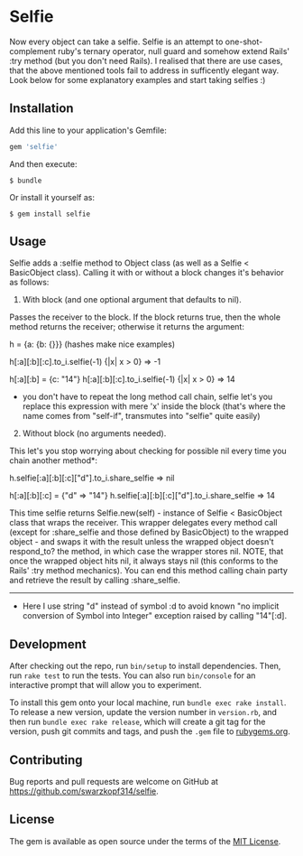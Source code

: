 # Selfie

Now every object can take a selfie. Selfie is an attempt to one-shot-complement ruby's ternary operator, null guard and somehow extend Rails' :try method (but you don't need Rails). I realised that there are use cases, that the above mentioned tools fail to address in sufficently elegant way. Look below for some explanatory examples and start taking selfies :)

## Installation

Add this line to your application's Gemfile:

```ruby
gem 'selfie'
```

And then execute:

    $ bundle

Or install it yourself as:

    $ gem install selfie

## Usage

Selfie adds a :selfie method to Object class (as well as a Selfie < BasicObject class). Calling it with or without a block changes it's behavior as follows:

1. With block (and one optional argument that defaults to nil). 

Passes the receiver to the block. If the block returns true, then the whole method returns the receiver; otherwise it returns the argument:

h = {a: {b: {}}} (hashes make nice examples)

h[:a][:b][:c].to_i.selfie(-1) {|x| x > 0} => -1 

h[:a][:b] = {c: "14"}
h[:a][:b][:c].to_i.selfie(-1) {|x| x > 0} => 14

- you don't have to repeat the long method call chain, selfie let's you replace this expression with mere 'x' inside the block (that's where the name comes from "self-if", transmutes into "selfie" quite easily)

2. Without block (no arguments needed).

This let's you stop worrying about checking for possible nil every time you chain another method*:

h.selfie[:a][:b][:c]["d"].to_i.share_selfie => nil

h[:a][:b][:c] = {"d" => "14"}
h.selfie[:a][:b][:c]["d"].to_i.share_selfie => 14

This time selfie returns Selfie.new(self) - instance of Selfie < BasicObject class that wraps the receiver. This wrapper delegates every method call (except for :share_selfie and those defined by BasicObject)
to the wrapped object - and swaps it with the result unless the wrapped object doesn't respond_to? the method, in which case the wrapper stores nil. NOTE, that once the wrapped object hits nil, it always stays nil (this conforms to the Rails' :try method mechanics). You can end this method calling chain party and retrieve the result by calling :share_selfie.

________________________________
* Here I use string "d" instead of symbol :d to avoid known "no implicit conversion of Symbol into Integer" exception
raised by calling "14"[:d].

## Development

After checking out the repo, run `bin/setup` to install dependencies. Then, run `rake test` to run the tests. You can also run `bin/console` for an interactive prompt that will allow you to experiment.
														
To install this gem onto your local machine, run `bundle exec rake install`. To release a new version, update the version number in `version.rb`, and then run `bundle exec rake release`, which will create a git tag for the version, push git commits and tags, and push the `.gem` file to [rubygems.org](https://rubygems.org).

## Contributing

Bug reports and pull requests are welcome on GitHub at https://github.com/swarzkopf314/selfie.

## License

The gem is available as open source under the terms of the [MIT License](http://opensource.org/licenses/MIT).
